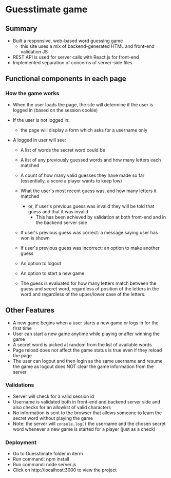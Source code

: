 # Guesstimate game

## Summary

- Built a responsive, web-based word guessing game
  - this site uses a mix of backend-generated HTML and front-end validation JS
- REST API is used for server calls with React.js for front-end
- Implemented separation of concerns of server-side files


## Functional components in each page

### How the game works

- When the user loads the page, the site will determine if the user is logged in (based on the session cookie)
- If the user is not logged in:
  - the page will display a form which asks for a username only

- A logged in user will see:
  - A list of words the secret word could be
  - A list of any previously guessed words and how many letters each matched
  - A count of how many valid guesses they have made so far (essentially, a score a player wants to keep low)
  - What the user's most recent guess was, and how many letters it matched
    - or, if user's previous guess was invalid they will be told that guess and that it was invalid
      - This has been achieved by validation at both front-end and in the backend server side
  - If user's previous guess was correct: a message saying user has won is shown
  - If user's previous guess was incorrect: an option to make another guess
  - An option to logout
  - An option to start a new game

  - The guess is evaluated for how many letters match between the guess and secret word, regardless of position of the letters in the word and regardless of the upper/lower case of the letters.  


## Other Features

- A new game begins when a user starts a new game or logs in for the first time
- User can start a new game anytime while playing or after winning the game
- A secret word is picked at random from the list of available words
- Page reload does not affect the game status is true even if they reload the page
- The user can logout and then login as the same username and resume the game as logout does NOT clear the game information from the server


### Validations

- Server will check for a valid session id
- Username is validated both in front-end and backend server side and also checks for an allowlist of valid characters
- No information is sent to the browser that allows someone to learn the secret word without playing the game
- Note: the server will `console.log()` the username and the chosen secret word whenever a new game is started for a player (just as a check)


### Deployment

- Go to Guesstimate folder in iterm
- Run command: npm install
- Run command: node server.js
- Click on http://localhost:3000 to view the project